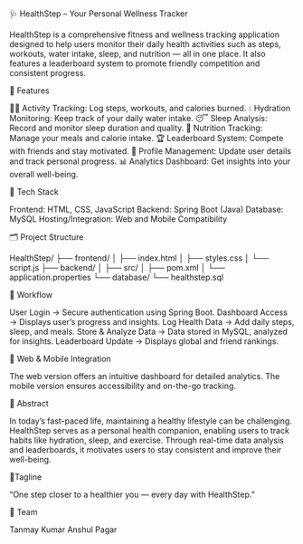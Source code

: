 🩺 HealthStep – Your Personal Wellness Tracker

HealthStep is a comprehensive fitness and wellness tracking application designed to help users monitor their daily health activities such as steps, workouts, water intake, sleep, and nutrition — all in one place. It also features a leaderboard system to promote friendly competition and consistent progress.

🚀 Features

🏃‍♂️ Activity Tracking: Log steps, workouts, and calories burned.
💧 Hydration Monitoring: Keep track of your daily water intake.
😴 Sleep Analysis: Record and monitor sleep duration and quality.
🥗 Nutrition Tracking: Manage your meals and calorie intake.
🏆 Leaderboard System: Compete with friends and stay motivated.
👤 Profile Management: Update user details and track personal progress.
📊 Analytics Dashboard: Get insights into your overall well-being.

🧩 Tech Stack

Frontend: HTML, CSS, JavaScript
Backend: Spring Boot (Java)
Database: MySQL
Hosting/Integration: Web and Mobile Compatibility

🗂️ Project Structure

HealthStep/
├── frontend/
│   ├── index.html
│   ├── styles.css
│   └── script.js
├── backend/
│   ├── src/
│   ├── pom.xml
│   └── application.properties
└── database/
    └── healthstep.sql

🔄 Workflow

User Login → Secure authentication using Spring Boot.
Dashboard Access → Displays user’s progress and insights.
Log Health Data → Add daily steps, sleep, and meals.
Store & Analyze Data → Data stored in MySQL, analyzed for insights.
Leaderboard Update → Displays global and friend rankings.

📱 Web & Mobile Integration

The web version offers an intuitive dashboard for detailed analytics.
The mobile version ensures accessibility and on-the-go tracking.

🧠 Abstract

In today’s fast-paced life, maintaining a healthy lifestyle can be challenging. HealthStep serves as a personal health companion, enabling users to track habits like hydration, sleep, and exercise. Through real-time data analysis and leaderboards, it motivates users to stay consistent and improve their well-being.

💬Tagline

“One step closer to a healthier you — every day with HealthStep.”

👥 Team

Tanmay Kumar
Anshul Pagar 


